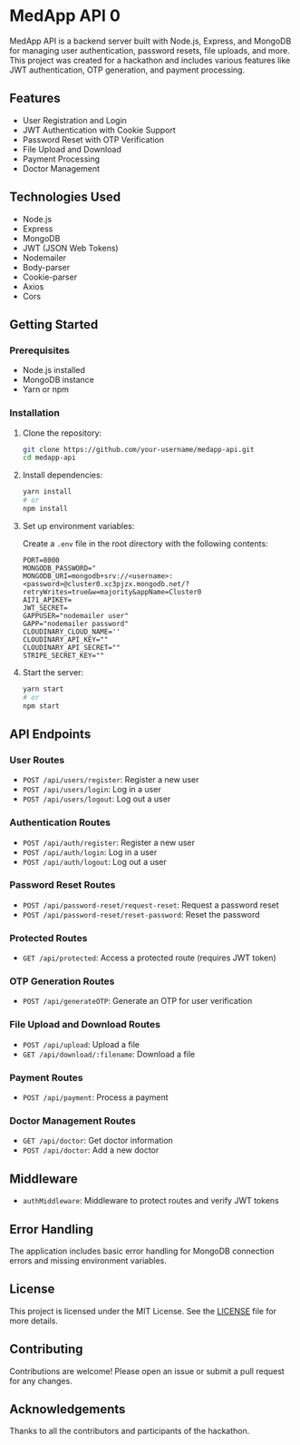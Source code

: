 # MedApp API 0

MedApp API is a backend server built with Node.js, Express, and MongoDB for managing user authentication, password resets, file uploads, and more. This project was created for a hackathon and includes various features like JWT authentication, OTP generation, and payment processing.

## Features

- User Registration and Login
- JWT Authentication with Cookie Support
- Password Reset with OTP Verification
- File Upload and Download
- Payment Processing
- Doctor Management

## Technologies Used

- Node.js
- Express
- MongoDB
- JWT (JSON Web Tokens)
- Nodemailer
- Body-parser
- Cookie-parser
- Axios
- Cors

## Getting Started

### Prerequisites

- Node.js installed
- MongoDB instance
- Yarn or npm

### Installation

1. Clone the repository:
    ```sh
    git clone https://github.com/your-username/medapp-api.git
    cd medapp-api
    ```

2. Install dependencies:
    ```sh
    yarn install
    # or
    npm install
    ```

3. Set up environment variables:

   Create a `.env` file in the root directory with the following contents:
    ```env
    PORT=8000
    MONGODB_PASSWORD="
    MONGODB_URI=mongodb+srv://<username>:<password>@cluster0.xc3pjzx.mongodb.net/?retryWrites=true&w=majority&appName=Cluster0
    AI71_APIKEY=
    JWT_SECRET=
    GAPPUSER="nodemailer user"
    GAPP="nodemailer password"
    CLOUDINARY_CLOUD_NAME=''
    CLOUDINARY_API_KEY=""
    CLOUDINARY_API_SECRET=""
    STRIPE_SECRET_KEY=""

    ```

4. Start the server:
    ```sh
    yarn start
    # or
    npm start
    ```

## API Endpoints

### User Routes

- `POST /api/users/register`: Register a new user
- `POST /api/users/login`: Log in a user
- `POST /api/users/logout`: Log out a user

### Authentication Routes

- `POST /api/auth/register`: Register a new user
- `POST /api/auth/login`: Log in a user
- `POST /api/auth/logout`: Log out a user

### Password Reset Routes

- `POST /api/password-reset/request-reset`: Request a password reset
- `POST /api/password-reset/reset-password`: Reset the password

### Protected Routes

- `GET /api/protected`: Access a protected route (requires JWT token)

### OTP Generation Routes

- `POST /api/generateOTP`: Generate an OTP for user verification

### File Upload and Download Routes

- `POST /api/upload`: Upload a file
- `GET /api/download/:filename`: Download a file

### Payment Routes

- `POST /api/payment`: Process a payment

### Doctor Management Routes

- `GET /api/doctor`: Get doctor information
- `POST /api/doctor`: Add a new doctor

## Middleware

- `authMiddleware`: Middleware to protect routes and verify JWT tokens

## Error Handling

The application includes basic error handling for MongoDB connection errors and missing environment variables.

## License

This project is licensed under the MIT License. See the [LICENSE](LICENSE) file for more details.

## Contributing

Contributions are welcome! Please open an issue or submit a pull request for any changes.

## Acknowledgements

Thanks to all the contributors and participants of the hackathon.


